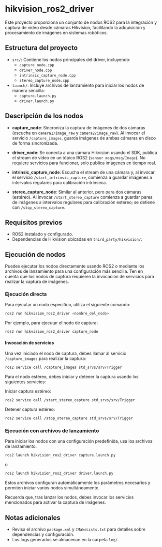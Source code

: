 # hikvision_ros2_driver

Este proyecto proporciona un conjunto de nodos ROS2 para la integración y captura de video desde cámaras Hikvision, facilitando la adquisición y procesamiento de imágenes en sistemas robóticos.

## Estructura del proyecto

- `src/`: Contiene los nodos principales del driver, incluyendo:
  - `capture_node.cpp`
  - `driver_node.cpp`
  - `intrinsic_capture_node.cpp`
  - `stereo_capture_node.cpp`
- `launch/`: Incluye archivos de lanzamiento para iniciar los nodos de manera sencilla:
  - `capture.launch.py`
  - `driver.launch.py`

## Descripción de los nodos

- **capture_node**: Sincroniza la captura de imágenes de dos cámaras (escucha en `camera1/image_raw` y `camera2/image_raw`). Al invocar el servicio `/capture_images`, guarda imágenes de ambas cámaras en disco de forma sincronizada.

- **driver_node**: Se conecta a una cámara Hikvision usando el SDK, publica el stream de video en un tópico ROS2 (`sensor_msgs/msg/Image`). No requiere servicios para funcionar, solo publica imágenes en tiempo real.

- **intrinsic_capture_node**: Escucha el stream de una cámara y, al invocar el servicio `/start_intrinsic_capture`, comienza a guardar imágenes a intervalos regulares para calibración intrínseca.

- **stereo_capture_node**: Similar al anterior, pero para dos cámaras (estéreo). Al invocar `/start_stereo_capture` comienza a guardar pares de imágenes a intervalos regulares para calibración estéreo; se detiene con `/stop_stereo_capture`.

## Requisitos previos

- ROS2 instalado y configurado.
- Dependencias de Hikvision ubicadas en `third_party/hikvision/`.

## Ejecución de nodos

Puedes ejecutar los nodos directamente usando ROS2 o mediante los archivos de lanzamiento para una configuración más sencilla. Ten en cuenta que los nodos de captura requieren la invocación de servicios para realizar la captura de imágenes.

### Ejecución directa

Para ejecutar un nodo específico, utiliza el siguiente comando:

```bash
ros2 run hikvision_ros2_driver <nombre_del_nodo>
```

Por ejemplo, para ejecutar el nodo de captura:

```bash
ros2 run hikvision_ros2_driver capture_node
```

#### Invocación de servicios

Una vez iniciado el nodo de captura, debes llamar al servicio `/capture_images` para realizar la captura:

```bash
ros2 service call /capture_images std_srvs/srv/Trigger
```

Para el nodo estéreo, debes iniciar y detener la captura usando los siguientes servicios:

Iniciar captura estéreo:
```bash
ros2 service call /start_stereo_capture std_srvs/srv/Trigger
```

Detener captura estéreo:
```bash
ros2 service call /stop_stereo_capture std_srvs/srv/Trigger
```

### Ejecución con archivos de lanzamiento

Para iniciar los nodos con una configuración predefinida, usa los archivos de lanzamiento:

```bash
ros2 launch hikvision_ros2_driver capture.launch.py
```

o

```bash
ros2 launch hikvision_ros2_driver driver.launch.py
```

Estos archivos configuran automáticamente los parámetros necesarios y permiten iniciar varios nodos simultáneamente.

Recuerda que, tras lanzar los nodos, debes invocar los servicios mencionados para activar la captura de imágenes.

## Notas adicionales

- Revisa el archivo `package.xml` y `CMakeLists.txt` para detalles sobre dependencias y configuración.
- Los logs generados se almacenan en la carpeta `log/`.
